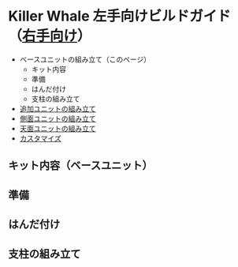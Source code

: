 # Killer Whale 左手向けビルドガイド（[右手向け](README_R.md)）

- ベースユニットの組み立て（このページ）
  - キット内容
  - 準備
  - はんだ付け
  - 支柱の組み立て
- [追加ユニットの組み立て](README_ADD.md)
- [側面ユニットの組み立て](README_SIDE.md)
- [天面ユニットの組み立て](README_TOP.md)
- [カスタマイズ](README_CUSTOM.md)

## キット内容（ベースユニット）
## 準備
## はんだ付け
## 支柱の組み立て

